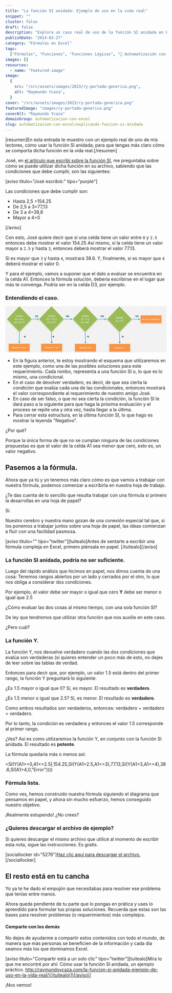```yaml
---
title: "La función SI anidada: Ejemplo de uso en la vida real"
snippet: ""
cluster: false
draft: false
description: "Explora un caso real de uso de la función SI anidada en Excel. Descubre cómo aplicarla en situaciones cotidianas para obtener resultados precisos."
publishDate: "2014-03-27"
category: "Fórmulas en Excel"
tags:
  ["Fórmulas", "Funciones", "Funciones Lógicas", "🤖 Automatización con Excel"]
images: []
resources:
  - name: "featured-image"
image:
  {
    src: "/src/assets/images/2023/ry-portada-generica.png",
    alt: "Raymundo Ycaza",
  }
cover: "/src/assets/images/2023/ry-portada-generica.png"
featuredImage: "images/ry-portada-generica.png"
coverAlt: "Raymundo Ycaza"
domainGroup: automatizacion-con-excel
slug: automatizacion-con-excel/explicando-funcion-si-anidada
---
```


\[resumen\]En esta entrada te muestro con un ejemplo real de uno de mis lectores, cómo usar la función SI anidada; para que tengas más claro cómo se comporta dicha función en la vida real.\[/resumen\]

José, en [el artículo que escribí sobre la función SI](http://raymundoycaza.com/funcion-si-anidada/ "La función SI"), me preguntaba sobre cómo se puede utilizar dicha función en su archivo, sabiendo que las condiciones que debe cumplir, son las siguientes:

\[aviso titulo="José escribió:" tipo="purple"\]

Las condiciones que debe cumplir son:

- Hasta 2,5 =154.25
- De 2,5 a 3=77,13
- De 3 a 4=38,6
- Mayor a 4=0

\[/aviso\]

Con esto, José quiere decir que si una celda tiene un valor entre `0` y `2.5` entonces debe mostrar el valor 154.25 Así mismo, si la celda tiene un valor mayor a `2.5` y hasta `3`, entonces deberá mostrar el valor 77.13.

Si es mayor que `3` y hasta `4`, mostrará 38.6. Y, finalmente, si es mayor que `4` deberá mostrar el valor 0.

Y para el ejemplo, vamos a suponer que el dato a evaluar se encuentra en la celda A1. Entonces la fórmula solución, debería escribirse en el lugar que más te convenga. Podría ser en la celda D3, por ejemplo.

### Entendiendo el caso.

[![Función SI anidada](/src/assets/images/2023/20140326-funcion-si-ejemplo-real000269-700x200.png)](http://raymundoycaza.com/wp-content/uploads//20140326-funcion-si-ejemplo-real000269.png)

- En la figura anterior, te estoy mostrando el esquema que utilizaremos en este ejemplo, como una de las posibles soluciones para este requerimiento. Cada rombo, representa a una función SI o, lo que es lo mismo, una condicional.
- En el caso de devolver verdadero, es decir, de que sea cierta la condición que evalúa cada una de las condicionales, entonces mostrará el valor correspondiente al requerimiento de nuestro amigo José.
- En caso de ser falso, o que no sea cierta la condición, la función SI le dará paso a la siguiente para que haga la próxima evaluación y el proceso se repite una y otra vez, hasta llegar a la última.
- Para cerrar esta estructura, en la última función SI, lo que hago es mostrar la leyenda "Negativo".

¿Por qué?

Porque la única forma de que no se cumplan ninguna de las condiciones propuestas es que el valor de la celda A1 sea menor que cero, esto es, un valor negativo.

## Pasemos a la fórmula.

Ahora que ya tú y yo tenemos más claro cómo es que vamos a trabajar con nuestra fórmula, podemos comenzar a escribirla en nuestra hoja de trabajo.

¿Te das cuenta de lo sencillo que resulta trabajar con una fórmula si primero la desarrollas en una hoja de papel?

Sí.

Nuestro cerebro y nuestra mano gozan de una conexión especial tal que, si los ponemos a trabajar juntos sobre una hoja de papel, las ideas comienzan a fluir con una facilidad pasmosa.

\[aviso titulo="" tipo="twitter"\]\[tuitealo\]Antes de sentarte a escribir una fórmula compleja en Excel, primero piénsala en papel. \[/tuitealo\]\[/aviso\]

### La función SI anidada, podría no ser suficiente.

Luego del rápido análisis que hicimos en papel, nos dimos cuenta de una cosa: Tenemos rangos abiertos por un lado y cerrados por el otro, lo que nos obliga a considerar dos condiciones.

Por ejemplo, el valor debe ser mayor o igual que cero **Y** debe ser menor o igual que 2.5

¿Cómo evaluar las dos cosas al mismo tiempo, con una sola función SI?

De ley que tendremos que utilizar otra función que nos auxilie en este caso.

¿Pero cuál?

### La función Y.

La función Y, nos devuelve verdadero cuando las dos condiciones que evalúa son verdaderas (si quieres entender un poco más de esto, no dejes de leer sobre las tablas de verdad.

Entonces para decir que, por ejemplo, un valor 1.5 está dentro del primer rango, la función Y preguntará lo siguiente:

¿Es 1.5 mayor o igual que 0? Sí, es mayor. El resultado es **verdadero**.

¿Es 1.5 menor o igual que 2.5? Sí, es menor. El resultado es **verdadero**.

Como ambos resultados son verdaderos, entonces: verdadero + verdadero = verdadero.

Por lo tanto, la condición es verdadera y entonces el valor 1.5 corresponde al primer rango.

¿Ves? Así es como utilizaremos la función Y, en conjunto con la función SI anidada. El resultado es **potente**.

La fórmula quedaría más o menos así:

\=SI(Y(A1\>=0,A1<=2.5),154.25,SI(Y(A1\>2.5,A1<=3),77.13,SI(Y(A1\>3,A1<=4),38.6,SI(A1\>4,0,"Error"))))

### Fórmula lista.

Como ves, hemos construido nuestra fórmula siguiendo el diagrama que pensamos en papel, y ahora sin mucho esfuerzo, hemos conseguido nuestro objetivo.

¡Realmente estupendo! ¿No crees?

### ¿Quieres descargar el archivo de ejemplo?

Si quieres descargar el mismo archivo que utilicé al momento de escribir esta nota, sigue las instrucciones. Es gratis.

\[sociallocker id="5276"\][Haz clic aquí para descargar el archivo.](http://raymundoycaza.com/wp-content/uploads//20140326-funcion-si-ejemplo-real_adjunto.xlsx "Descargar el archivo de ejemplo.")\[/sociallocker\]

## El resto está en tu cancha

Yo ya te he dado el empujón que necesitabas para resolver ese problema que tenías entre manos.

Ahora queda pendiente de tu parte que lo pongas en prática y uses lo aprendido para formular tus propias soluciones. Recuerda que estas son las bases para resolver problemas (o requerimientos) más complejos.

#### Comparte con los demás

No dejes de ayudarme a compartir estos contenidos con todo el mundo, de manera que más personas se beneficien de la información y cada día seamos más los que dominamos Excel.

\[aviso titulo="Compartir está a un solo clic" tipo="twitter"\]\[tuitealo\]Mira lo que me encontré por ahí: Cómo usar la función SI anidada, un ejemplo práctico. http://raymundoycaza.com/la-funcion-si-anidada-ejemplo-de-uso-en-la-vida-real/\[/tuitealo\]\[/aviso\]

¡Nos vemos!
